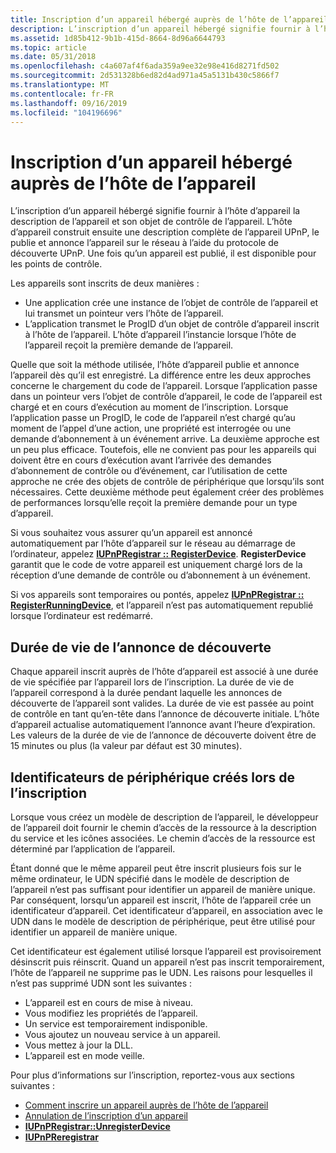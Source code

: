 ```yaml
---
title: Inscription d’un appareil hébergé auprès de l’hôte de l’appareil
description: L’inscription d’un appareil hébergé signifie fournir à l’hôte d’appareil la description de l’appareil et son objet de contrôle de l’appareil.
ms.assetid: 1d85b412-9b1b-415d-8664-8d96a6644793
ms.topic: article
ms.date: 05/31/2018
ms.openlocfilehash: c4a607af4f6ada359a9ee32e98e416d8271fd502
ms.sourcegitcommit: 2d531328b6ed82d4ad971a45a5131b430c5866f7
ms.translationtype: MT
ms.contentlocale: fr-FR
ms.lasthandoff: 09/16/2019
ms.locfileid: "104196696"
---
```

# <a name="registering-a-hosted-device-with-the-device-host"></a>Inscription d’un appareil hébergé auprès de l’hôte de l’appareil

L’inscription d’un appareil hébergé signifie fournir à l’hôte d’appareil la description de l’appareil et son objet de contrôle de l’appareil. L’hôte d’appareil construit ensuite une description complète de l’appareil UPnP, le publie et annonce l’appareil sur le réseau à l’aide du protocole de découverte UPnP. Une fois qu’un appareil est publié, il est disponible pour les points de contrôle.

Les appareils sont inscrits de deux manières :

-   Une application crée une instance de l’objet de contrôle de l’appareil et lui transmet un pointeur vers l’hôte de l’appareil.
-   L’application transmet le ProgID d’un objet de contrôle d’appareil inscrit à l’hôte de l’appareil. L’hôte d’appareil l’instancie lorsque l’hôte de l’appareil reçoit la première demande de l’appareil.

Quelle que soit la méthode utilisée, l’hôte d’appareil publie et annonce l’appareil dès qu’il est enregistré. La différence entre les deux approches concerne le chargement du code de l’appareil. Lorsque l’application passe dans un pointeur vers l’objet de contrôle d’appareil, le code de l’appareil est chargé et en cours d’exécution au moment de l’inscription. Lorsque l’application passe un ProgID, le code de l’appareil n’est chargé qu’au moment de l’appel d’une action, une propriété est interrogée ou une demande d’abonnement à un événement arrive. La deuxième approche est un peu plus efficace. Toutefois, elle ne convient pas pour les appareils qui doivent être en cours d’exécution avant l’arrivée des demandes d’abonnement de contrôle ou d’événement, car l’utilisation de cette approche ne crée des objets de contrôle de périphérique que lorsqu’ils sont nécessaires. Cette deuxième méthode peut également créer des problèmes de performances lorsqu’elle reçoit la première demande pour un type d’appareil.

Si vous souhaitez vous assurer qu’un appareil est annoncé automatiquement par l’hôte d’appareil sur le réseau au démarrage de l’ordinateur, appelez [**IUPnPRegistrar :: RegisterDevice**](/windows/desktop/api/Upnphost/nf-upnphost-iupnpregistrar-registerdevice). **RegisterDevice** garantit que le code de votre appareil est uniquement chargé lors de la réception d’une demande de contrôle ou d’abonnement à un événement.

Si vos appareils sont temporaires ou pontés, appelez [**IUPnPRegistrar :: RegisterRunningDevice**](/windows/desktop/api/Upnphost/nf-upnphost-iupnpregistrar-registerrunningdevice), et l’appareil n’est pas automatiquement republié lorsque l’ordinateur est redémarré.

## <a name="discovery-announcement-lifetime"></a>Durée de vie de l’annonce de découverte

Chaque appareil inscrit auprès de l’hôte d’appareil est associé à une durée de vie spécifiée par l’appareil lors de l’inscription. La durée de vie de l’appareil correspond à la durée pendant laquelle les annonces de découverte de l’appareil sont valides. La durée de vie est passée au point de contrôle en tant qu’en-tête dans l’annonce de découverte initiale. L’hôte d’appareil actualise automatiquement l’annonce avant l’heure d’expiration. Les valeurs de la durée de vie de l’annonce de découverte doivent être de 15 minutes ou plus (la valeur par défaut est 30 minutes).

## <a name="device-identifiers-created-at-registration"></a>Identificateurs de périphérique créés lors de l’inscription

Lorsque vous créez un modèle de description de l’appareil, le développeur de l’appareil doit fournir le chemin d’accès de la ressource à la description du service et les icônes associées. Le chemin d’accès de la ressource est déterminé par l’application de l’appareil.

Étant donné que le même appareil peut être inscrit plusieurs fois sur le même ordinateur, le UDN spécifié dans le modèle de description de l’appareil n’est pas suffisant pour identifier un appareil de manière unique. Par conséquent, lorsqu’un appareil est inscrit, l’hôte de l’appareil crée un identificateur d’appareil. Cet identificateur d’appareil, en association avec le UDN dans le modèle de description de périphérique, peut être utilisé pour identifier un appareil de manière unique.

Cet identificateur est également utilisé lorsque l’appareil est provisoirement désinscrit puis réinscrit. Quand un appareil n’est pas inscrit temporairement, l’hôte de l’appareil ne supprime pas le UDN. Les raisons pour lesquelles il n’est pas supprimé UDN sont les suivantes :

-   L’appareil est en cours de mise à niveau.
-   Vous modifiez les propriétés de l’appareil.
-   Un service est temporairement indisponible.
-   Vous ajoutez un nouveau service à un appareil.
-   Vous mettez à jour la DLL.
-   L’appareil est en mode veille.

Pour plus d’informations sur l’inscription, reportez-vous aux sections suivantes :

-   [Comment inscrire un appareil auprès de l’hôte de l’appareil](how-to-register-a-device-with-the-device-host.md)
-   [Annulation de l’inscription d’un appareil](unregistering-a-device.md)
-   [**IUPnPRegistrar::UnregisterDevice**](/windows/desktop/api/Upnphost/nf-upnphost-iupnpregistrar-unregisterdevice)
-   [**IUPnPReregistrar**](/windows/desktop/api/Upnphost/nn-upnphost-iupnpreregistrar)

 

 




